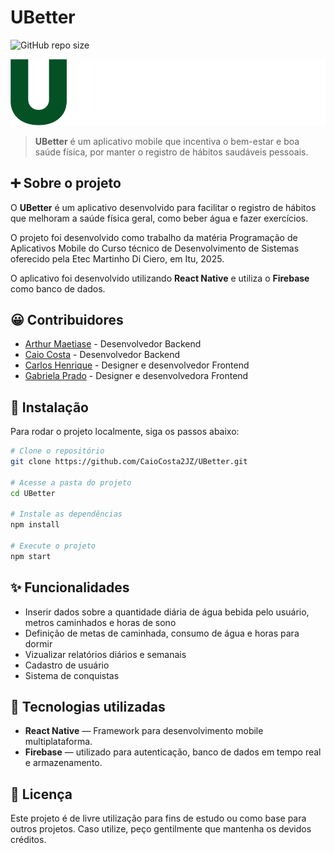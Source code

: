 # UBetter

![GitHub repo size](https://img.shields.io/github/repo-size/CaioCosta2JZ/UBetter?style=for-the-badge)

<img src="./assets/UBetter.png" alt="Imagem do aplicativo">

> **UBetter** é um aplicativo mobile que incentiva o bem-estar e boa saúde física, por manter o registro de hábitos saudáveis pessoais.

## ➕ Sobre o projeto

O **UBetter** é um aplicativo desenvolvido para facilitar o registro de hábitos que melhoram a saúde física geral, como beber água e fazer exercícios.  

O projeto foi desenvolvido como trabalho da matéria Programação de Aplicativos Mobile do Curso técnico de Desenvolvimento de Sistemas oferecido pela Etec Martinho Di Ciero, em Itu, 2025.  

O aplicativo foi desenvolvido utilizando **React Native** e utiliza o **Firebase** como banco de dados.

## 😀 Contribuidores

* [Arthur Maetiase](https://github.com/ArthurMaetiase) - Desenvolvedor Backend
* [Caio Costa](https://github.com/CaioCosta2JZ) - Desenvolvedor Backend
* [Carlos Henrique](https://github.com/CarlosMattei) - Designer e desenvolvedor Frontend
* [Gabriela Prado](https://github.com/kevelinda) - Designer e desenvolvedora Frontend

## 🚀 Instalação

Para rodar o projeto localmente, siga os passos abaixo:

```bash
# Clone o repositório
git clone https://github.com/CaioCosta2JZ/UBetter.git

# Acesse a pasta do projeto
cd UBetter

# Instale as dependências
npm install

# Execute o projeto
npm start
```

## ✨ Funcionalidades

-  Inserir dados sobre a quantidade diária de água bebida pelo usuário, metros caminhados e horas de sono
-  Definição de metas de caminhada, consumo de água e horas para dormir
-  Vizualizar relatórios diários e semanais
-  Cadastro de usuário
-  Sistema de conquistas

## 🔧 Tecnologias utilizadas

- **React Native** — Framework para desenvolvimento mobile multiplataforma.
- **Firebase** — utilizado para autenticação, banco de dados em tempo real e armazenamento.

## 📝 Licença

Este projeto é de livre utilização para fins de estudo ou como base para outros projetos. Caso utilize, peço gentilmente que mantenha os devidos créditos.
